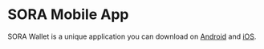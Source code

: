 # SORA Mobile App

SORA Wallet is a unique application you can download on [Android](https://play.google.com/store/apps/details?id=jp.co.soramitsu.sora) and [iOS](https://apps.apple.com/us/app/sora-dae/id1457566711).